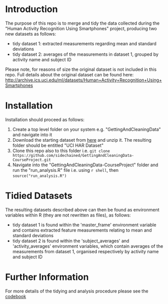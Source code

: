 # Introduction

The purpose of this repo is to merge and tidy the data collected during the "Human Activity Recognition Using Smartphones" project, producing two new datasets as follows:

- tidy dataset 1: extracted measurements regarding mean and standard deviations
- tidy dataset 2: averages of the measurements in dataset 1, grouped by activity name and subject ID

Please note, for reasons of size the original dataset is not included in this repo. Full details about the original dataset can be found here: http://archive.ics.uci.edu/ml/datasets/Human+Activity+Recognition+Using+Smartphones

# Installation

Installation should proceed as follows:

1. Create a top level folder on your system e.g. "GettingAndCleaningData" and navigate into it
2. Download the starting dataset from [here](https://d396qusza40orc.cloudfront.net/getdata%2Fprojectfiles%2FUCI%20HAR%20Dataset.zip) and unzip it. The resulting folder should be entitled "UCI HAR Dataset"
3. Clone this repo also to this folder i.e. `git clone https://github.com/sidechained/GettingAndCleaningData-CourseProject.git`
4. Navigate into the "GettingAndCleaningData-CourseProject" folder and run the "run_analysis.R" file i.e. using `r shell`, then `source("run_analysis.R")`

# Tidied Datasets

The resulting datasets described above can then be found as environment variables within R (they are not rewritten as files), as follows:

- tidy dataset 1 is found within the 'master_frame' environment variable and contains extracted feature measurements relating to mean and standard deviations
- tidy dataset 2 is found within the 'subject_averages' and 'activity_averages' environment variables, which contain averages of the measurements from dataset 1, organised respectively by activity name and subject ID

# Further Information

For more details of the tidying and analysis procedure please see the [codebook](CodeBook.md)
